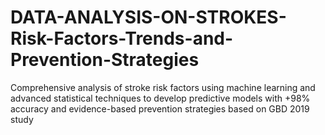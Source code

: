 # DATA-ANALYSIS-ON-STROKES-Risk-Factors-Trends-and-Prevention-Strategies
Comprehensive analysis of stroke risk factors using machine learning and advanced statistical techniques to develop predictive models with +98% accuracy and evidence-based prevention strategies based on GBD 2019 study
